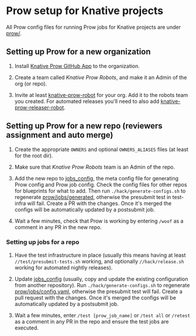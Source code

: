 # Prow setup for Knative projects

All Prow config files for running Prow jobs for Knative projects are under
[prow/](../prow).

## Setting up Prow for a new organization

1. Install [Knative Prow GitHub App](https://github.com/apps/knative-prow) to
   the organization.

1. Create a team called _Knative Prow Robots_, and make it an Admin of the org
   (or repo).

1. Invite at least [knative-prow-robot](https://github.com/knative-prow-robot)
   for your org. Add it to the robots team you created. For automated releases
   you'll need to also add [knative-prow-releaser-robot](https://github.com/knative-prow-releaser-robot).

## Setting up Prow for a new repo (reviewers assignment and auto merge)

1. Create the appropriate `OWNERS` and optional `OWNERS_ALIASES` files (at least
   for the root dir).

1. Make sure that _Knative Prow Robots_ team is an Admin of the repo.

1. Add the new repo to
   [jobs_config](../prow/jobs_config), the meta
   config file for generating Prow config and Prow job config. Check the
   config files for other repos for blueprints for what to add. Then run
   `./hack/generate-configs.sh` to regenerate
   [prow/jobs/generated](../prow/jobs/generated), otherwise the presubmit test
   in test-infra will fail. Create a PR with the changes. Once it's merged
   the configs will be automatically updated by a postsubmit job.

1. Wait a few minutes, check that Prow is working by entering `/woof` as a
   comment in any PR in the new repo.

### Setting up jobs for a repo

1. Have the test infrastructure in place (usually this means having at least
   `//test/presubmit-tests.sh` working, and optionally `//hack/release.sh`
   working for automated nightly releases).

1. Update [jobs_config](../prow/jobs_config)
   (usually, copy and update the existing configuration from another
   repository). Run `./hack/generate-configs.sh` to regenerate
   [prow/jobs/config.yaml](../prow/jobs/config.yaml),
   otherwise the presubmit test will fail. Create a pull request with the
   changes. Once it's merged the configs will be automatically updated by a
   postsubmit job.

1. Wait a few minutes, enter `/test [prow_job_name]` or `/test all` or `/retest`
   as a comment in any PR in the repo and ensure the test jobs are executed.

